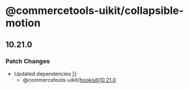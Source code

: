 # @commercetools-uikit/collapsible-motion

## 10.21.0
### Patch Changes

- Updated dependencies []:
  - @commercetools-uikit/hooks@10.21.0
